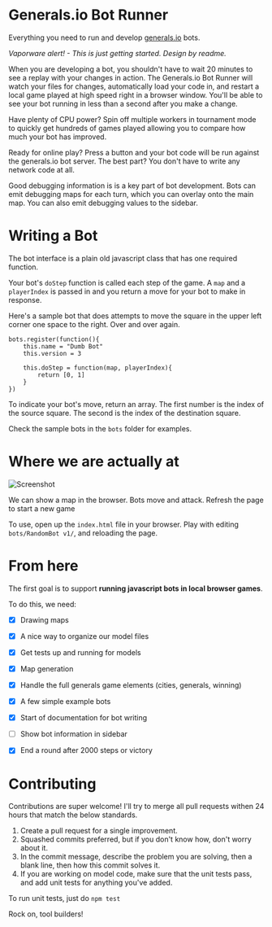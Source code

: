 # Generals.io Bot Runner

Everything you need to run and develop [generals.io](http://generals.io/) bots.

*Vaporware alert! - This is just getting started. Design by readme.*

When you are developing a bot, you shouldn't have to wait 20 minutes to see a replay with your changes in action. The Generals.io Bot Runner will watch your files for changes, automatically load your code in, and restart a local game played at high speed right in a browser window. You'll be able to see your bot running in less than a second after you make a change.

Have plenty of CPU power? Spin off multiple workers in tournament mode to quickly get hundreds of games played allowing you to compare how much your bot has improved.

Ready for online play? Press a button and your bot code will be run against the generals.io bot server. The best part? You don't have to write any network code at all.

Good debugging information is is a key part of bot development. Bots can emit debugging maps for each turn, which you can overlay onto the main map. You can also emit debugging values to the sidebar.

# Writing a Bot

The bot interface is a plain old javascript class that has one required function.

Your bot's `doStep` function is called each step of the game. A `map` and a `playerIndex` is passed in and you return a move for your bot to make in response.

Here's a sample bot that does attempts to move the square in the upper left corner one space to the right. Over and over again.

	bots.register(function(){
	    this.name = "Dumb Bot"
	    this.version = 3
    
	    this.doStep = function(map, playerIndex){
			return [0, 1]
		}
	})

To indicate your bot's move, return an array. The first number is the index of the source square. The second is the index of the destination square.

Check the sample bots in the `bots` folder for examples.

# Where we are actually at

![Screenshot](http://leancoder-share.s3.amazonaws.com/paste/boacieki.png)

We can show a map in the browser. Bots move and attack. Refresh the page to start a new game

To use, open up the `index.html` file in your browser. Play with editing `bots/RandomBot v1/`, and reloading the page.

# From here

The first goal is to support **running javascript bots in local browser games**. 

To do this, we need:

- [x] Drawing maps
- [x] A nice way to organize our model files
- [x] Get tests up and running for models
- [x] Map generation
- [x] Handle the full generals game elements (cities, generals, winning)
- [x] A few simple example bots
- [x] Start of documentation for bot writing
- [ ] Show bot information in sidebar
- [x] End a round after 2000 steps or victory


# Contributing

Contributions are super welcome! I'll try to merge all pull requests withen 24 hours that match the below standards.

1. Create a pull request for a single improvement.
2. Squashed commits preferred, but if you don't know how, don't worry about it.
3. In the commit message, describe the problem you are solving, then a blank line, then how this commit solves it.
4. If you are working on model code, make sure that the unit tests pass, and add unit tests for anything you've added.

To run unit tests, just do `npm test`

Rock on, tool builders!
